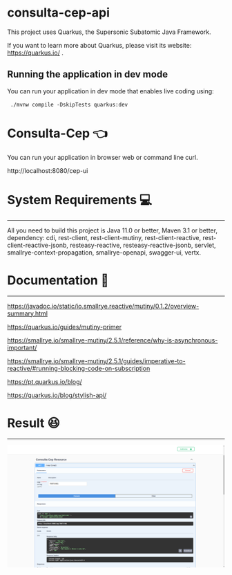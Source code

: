 # consulta-cep-api

This project uses Quarkus, the Supersonic Subatomic Java Framework.

If you want to learn more about Quarkus, please visit its website: https://quarkus.io/ .

## Running the application in dev mode

You can run your application in dev mode that enables live coding using:
```shell script
 ./mvnw compile -DskipTests quarkus:dev
```

# Consulta-Cep :point_left:

You can run your application in browser web or command line curl.

http://localhost:8080/cep-ui

# System Requirements :computer:
-------------------

All you need to build this project is Java 11.0 or better, Maven 3.1 or better, dependency: cdi, rest-client, rest-client-mutiny, rest-client-reactive, rest-client-reactive-jsonb, resteasy-reactive, resteasy-reactive-jsonb, servlet, smallrye-context-propagation, smallrye-openapi, swagger-ui, vertx.

# Documentation :open_book:

-------------------

https://javadoc.io/static/io.smallrye.reactive/mutiny/0.1.2/overview-summary.html

https://quarkus.io/guides/mutiny-primer

https://smallrye.io/smallrye-mutiny/2.5.1/reference/why-is-asynchronous-important/

https://smallrye.io/smallrye-mutiny/2.5.1/guides/imperative-to-reactive/#running-blocking-code-on-subscription

https://pt.quarkus.io/blog/

https://quarkus.io/blog/stylish-api/

# Result :satisfied:
-------------------

<img src="https://github.com/fredyefra/consulta-cep-miscellaneous/blob/master/src/main/resources/img/image-swagger.png" alt="My-cool-logo"/>

